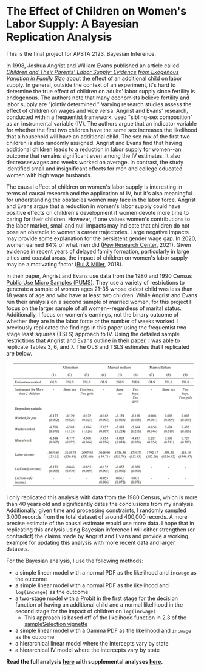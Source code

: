 # The Effect of Children on Women's Labor Supply: A Bayesian Replication Analysis
This is the final project for APSTA 2123, Bayesian Inference.

In 1998, Joshua Angrist and William Evans published an article called [_Children and Their Parents' Labor Supply: Evidence from Exogenous Variation in Family Size_](https://www.jstor.org/stable/116844) about the effect of an additional child on labor supply. In general, outside the context of an experiment, it's hard to determine the true effect of children on adults' labor supply since fertility is endogenous. The authors note that many economists believe fertility and labor supply are "jointly determined." Varying research studies assess the effect of children on wages and vice versa. Angrist and Evans' research, conducted within a frequentist framework, used "sibling-sex composition" as an instrumental variable (IV). The authors argue that an indicator variable for whether the first two children have the same sex increases the likelihood that a household will have an additional child. The sex mix of the first two children is also randomly assigned. Angrist and Evans find that having additional children leads to a reduction in labor supply for women--an outcome that remains significant even among the IV estimates. It also decreaseswages and weeks worked on average. In contrast, the study identified small and insignificant effects for men and college educated women with high wage husbands.

The causal effect of children on women's labor supply is interesting in terms of causal research and the application of IV, but it's also meaningful for understanding the obstacles women may face in the labor force. Angrist and Evans argue that a reduction in women's labor supply could have positive effects on children's development if women devote more time to caring for their children. However, if one values women's contributions to the labor market, small and null impacts may indicate that children do not pose an obstacle to women's career trajectories. Large negative impacts may provide some explanation for the persistent gender wage gap. In 2020, women earned 84% of what men did ([Pew Research Center](https://www.pewresearch.org/fact-tank/2021/05/25/gender-pay-gap-facts/), 2021). Given evidence in recent years of delayed family formation, particularly in large cities and coastal areas, the impact of children on women's labor supply may be a motivating factor ([Bui & Miller](https://www.nytimes.com/interactive/2018/08/04/upshot/up-birth-age-gap.html), 2018). 

In their paper, Angrist and Evans use data from the 1980 and 1990 Census [Public Use Micro Samples (PUMS)](https://international.ipums.org/international/). They use a variety of restrictions to generate a sample of women ages 21-35 whose oldest child was less than 18 years of age and who have at least two children. While Angrist and Evans run their analysis on a second sample of married women, for this project I focus on the larger sample of all women--regardless of marital status. Additionally, I focus on women's earnings, not the binary outcome of whether they are in the labor force or the number of weeks worked. I previously replicated the findings in this paper using the frequentist two stage least squares (TSLS) approach to IV. Using the detailed sample restrictions that Angrist and Evans outline in their paper, I was able to replicate Tables 3, 6, and 7. The OLS and TSLS estimates that I replicated are below.

![Replicationn of Table 7](https://github.com/jennahgosciak/APSTA2123_final/blob/main/01_analysis/replication.jpg)

I only replicated this analysis with data from the 1980 Census, which is more than 40 years old and significantly dates the conclusions from my analysis. Additionally, given time and processing constraints, I randomly sampled 3,000 records from the total dataset of around 400,000 records. A more precise estimate of the causal estimate would use more data. I hope that in replicating this analysis using Bayesian inference I will either strengthen (or contradict) the claims made by Angrist and Evans and provide a working example for updating this analysis with more recent data and larger datasets.

For the Bayesian analysis, I use the following methods:
* a simple linear model with a normal PDF as the likelihood and `incwage` as the outcome
* a simple linear model with a normal PDF as the likelihood and `log(incwage)` as the outcome
* a two-stage model with a Probit in the first stage for the decision function of having an additional child and a normal likelihood in the second stage for the impact of children on `log(incwage)`
  * This approach is based off of the likelihood function in 2.3 of the [sampleSelection vignette](https://cran.r-project.org/web/packages/sampleSelection/vignettes/treatReg.pdf)
* a simple linear model with a Gamma PDF as the likelihood and `incwage` as the outcome
* a hierarchical linear model where the intercepts vary by state
* a hierarchical IV model where the intercepts vary by state

**Read the full analysis [here](https://github.com/jennahgosciak/APSTA2123_final/blob/main/01_analysis/final_project.pdf) with supplemental analyses [here](https://github.com/jennahgosciak/APSTA2123_final/blob/main/01_analysis/add_analysis.pdf).**
